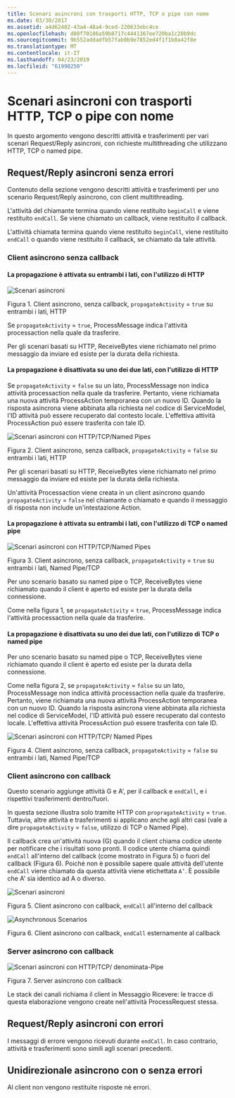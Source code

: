 ```yaml
---
title: Scenari asincroni con trasporti HTTP, TCP o pipe con nome
ms.date: 03/30/2017
ms.assetid: a4d62402-43a4-48a4-9ced-220633ebc4ce
ms.openlocfilehash: d08f70186a59b8717c4441167ee720ba1c20b9dc
ms.sourcegitcommit: 9b552addadfb57fab0b9e7852ed4f1f1b8a42f8e
ms.translationtype: MT
ms.contentlocale: it-IT
ms.lasthandoff: 04/23/2019
ms.locfileid: "61998250"
---
```

# <a name="asynchronous-scenarios-using-http-tcp-or-named-pipe"></a>Scenari asincroni con trasporti HTTP, TCP o pipe con nome
In questo argomento vengono descritti attività e trasferimenti per vari scenari Request/Reply asincroni, con richieste multithreading che utilizzano HTTP, TCP o named pipe.  
  
## <a name="asynchronous-requestreply-without-errors"></a>Request/Reply asincroni senza errori  
 Contenuto della sezione vengono descritti attività e trasferimenti per uno scenario Request/Reply asincrono, con client multithreading.  
  
 L'attività del chiamante termina quando viene restituito `beginCall` e viene restituito `endCall`. Se viene chiamato un callback, viene restituito il callback.  
  
 L'attività chiamata termina quando viene restituito `beginCall`, viene restituito `endCall` o quando viene restituito il callback, se chiamato da tale attività.  
  
### <a name="asynchronous-client-without-callback"></a>Client asincrono senza callback  
  
#### <a name="propagation-is-enabled-on-both-sides-using-http"></a>La propagazione è attivata su entrambi i lati, con l'utilizzo di HTTP  
 ![Scenari asincroni](../../../../../docs/framework/wcf/diagnostics/tracing/media/asyn1.gif "Asyn1")  
  
 Figura 1. Client asincrono, senza callback, `propagateActivity` = `true` su entrambi i lati, HTTP  
  
 Se `propagateActivity` = `true`, ProcessMessage indica l'attività processaction nella quale da trasferire.  
  
 Per gli scenari basati su HTTP, ReceiveBytes viene richiamato nel primo messaggio da inviare ed esiste per la durata della richiesta.  
  
#### <a name="propagation-is-disabled-on-either-sides-using-http"></a>La propagazione è disattivata su uno dei due lati, con l'utilizzo di HTTP  
 Se `propagateActivity` = `false` su un lato, ProcessMessage non indica attività processaction nella quale da trasferire. Pertanto, viene richiamata una nuova attività ProcessAction temporanea con un nuovo ID. Quando la risposta asincrona viene abbinata alla richiesta nel codice di ServiceModel, l'ID attività può essere recuperato dal contesto locale. L'effettiva attività ProcessAction può essere trasferita con tale ID.  
  
 ![Scenari asincroni con HTTP&#47;TCP&#47;Named Pipes](../../../../../docs/framework/wcf/diagnostics/tracing/media/async2.gif "Async2")  
  
 Figura 2. Client asincrono, senza callback, `propagateActivity` = `false` su entrambi i lati, HTTP  
  
 Per gli scenari basati su HTTP, ReceiveBytes viene richiamato nel primo messaggio da inviare ed esiste per la durata della richiesta.  
  
 Un'attività Processaction viene creata in un client asincrono quando `propagateActivity` = `false` nel chiamante o chiamato e quando il messaggio di risposta non include un'intestazione Action.  
  
#### <a name="propagation-is-enabled-on-both-sides-using-tcp-or-named-pipe"></a>La propagazione è attivata su entrambi i lati, con l'utilizzo di TCP o named pipe  
 ![Scenari asincroni con HTTP&#47;TCP&#47;Named Pipes](../../../../../docs/framework/wcf/diagnostics/tracing/media/async3.gif "Async3")  
  
 Figura 3. Client asincrono, senza callback, `propagateActivity` = `true` su entrambi i lati, Named Pipe/TCP  
  
 Per uno scenario basato su named pipe o TCP, ReceiveBytes viene richiamato quando il client è aperto ed esiste per la durata della connessione.  
  
 Come nella figura 1, se `propagateActivity` = `true`, ProcessMessage indica l'attività processaction nella quale da trasferire.  
  
#### <a name="propagation-is-disabled-on-either-sides-using-tcp-or-named-pipe"></a>La propagazione è disattivata su uno dei due lati, con l'utilizzo di TCP o named pipe  
 Per uno scenario basato su named pipe o TCP, ReceiveBytes viene richiamato quando il client è aperto ed esiste per la durata della connessione.  
  
 Come nella figura 2, se `propagateActivity` = `false` su un lato, ProcessMessage non indica attività processaction nella quale da trasferire. Pertanto, viene richiamata una nuova attività ProcessAction temporanea con un nuovo ID. Quando la risposta asincrona viene abbinata alla richiesta nel codice di ServiceModel, l'ID attività può essere recuperato dal contesto locale. L'effettiva attività ProcessAction può essere trasferita con tale ID.  
  
 ![Scenari asincroni con HTTP&#47;TCP&#47; Named Pipes](../../../../../docs/framework/wcf/diagnostics/tracing/media/async4.gif "Async4")  
  
 Figura 4. Client asincrono, senza callback, `propagateActivity` = `false` su entrambi i lati, Named Pipe/TCP  
  
### <a name="asynchronous-client-with-callback"></a>Client asincrono con callback  
 Questo scenario aggiunge attività G e A', per il callback e `endCall`, e i rispettivi trasferimenti dentro/fuori.  
  
 In questa sezione illustra solo tramite HTTP con `propragateActivity` = `true`. Tuttavia, altre attività e trasferimenti si applicano anche agli altri casi (vale a dire `propagateActivity` = `false`, utilizzo di TCP o Named Pipe).  
  
 Il callback crea un'attività nuova (G) quando il client chiama codice utente per notificare che i risultati sono pronti. Il codice utente chiama quindi `endCall` all'interno del callback (come mostrato in Figura 5) o fuori del callback (Figura 6). Poiché non è possibile sapere quale attività dell'utente `endCall` viene chiamato da questa attività viene etichettata `A’`. È possibile che A' sia identico ad A o diverso.  
  
 ![Scenari asincroni](../../../../../docs/framework/wcf/diagnostics/tracing/media/asynccallback1.gif "AsyncCallback1")  
  
 Figura 5. Client asincrono con callback, `endCall` all'interno del callback  
  
 ![Asynchronous Scenarios](../../../../../docs/framework/wcf/diagnostics/tracing/media/asynccallback2.gif "AsyncCallback2")  
  
 Figura 6. Client asincrono con callback, `endCall` esternamente al callback  
  
### <a name="asynchronous-server-with-callback"></a>Server asincrono con callback  
 ![Scenari asincroni con HTTP&#47;TCP&#47; denominata&#45;Pipe](../../../../../docs/framework/wcf/diagnostics/tracing/media/aynchserver.gif "AynchServer")  
  
 Figura 7. Server asincrono con callback  
  
 Le stack dei canali richiama il client in Messaggio Ricevere: le tracce di questa elaborazione vengono create nell'attività ProcessRequest stessa.  
  
## <a name="asynchronous-requestreply-with-errors"></a>Request/Reply asincroni con errori  
 I messaggi di errore vengono ricevuti durante `endCall`. In caso contrario, attività e trasferimenti sono simili agli scenari precedenti.  
  
## <a name="asynchronous-one-way-with-or-without-errors"></a>Unidirezionale asincrono con o senza errori  
 Al client non vengono restituite risposte né errori.
